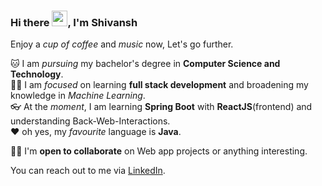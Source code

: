 ### Hi there <img src="https://media.giphy.com/media/hvRJCLFzcasrR4ia7z/giphy.gif" width="25px">, I'm Shivansh

<!-- Are your hands dirty? :)   -->
Enjoy a *cup of coffee* and *music* now, Let's go further.

🐱‍ I am *pursuing* my bachelor's degree in **Computer Science and Technology**.  
👨‍💻 I am *focused* on learning **full stack development** and broadening my knowledge in *Machine Learning*.  
👓 At the *moment*, I am learning **Spring Boot** with **ReactJS**(frontend) and understanding Back-Web-Interactions.  
❤️ oh yes, my *favourite* language is **Java**.

🙋‍♂️ I'm **open to collaborate** on Web app projects or anything interesting.  

You can reach out to me via [LinkedIn](https://www.linkedin.com/in/shivansh1012/).
